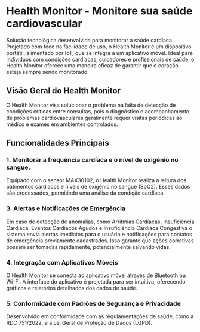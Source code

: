 # Health Monitor - Monitore sua saúde cardiovascular

Solução tecnológica desenvolvida para monitorar a saúde cardíaca. Projetado com foco na facilidade de uso, o Health Monitor é um dispositivo portátil, alimentado por IoT, que se integra a um aplicativo móvel. Ideal para indivíduos com condições cardíacas, cuidadores e profissionais de saúde, o Health Monitor oferece uma maneira eficaz de garantir que o coração esteja sempre sendo monitorado.

## Visão Geral do Health Monitor

O Health Monitor visa solucionar o problema na falta de detecção de condições críticas entre consultas, pois o diagnóstico e acompanhamento de problemas cardiovasculares geralmente requer visitas periódicas ao médico e exames em ambientes controlados.

## Funcionalidades Principais

### 1. Monitorar a frequência cardíaca e o nível de oxigênio no sangue.
Equipado com o sensor MAX30102, o Health Monitor realiza a leitura dos batimentos cardíacos e níveis de oxigênio no sangue (SpO2). Esses dados são processados, permitindo uma análise da condição cardíaca.

### 3. Alertas e Notificações de Emergência
Em caso de detecção de anomalias, como Arritmias Cardíacas, Insuficiência Cardíaca, Eventos Cardíacos Agudos e Insuficiência Cardíaca Congestiva o sistema envia alertas imediatos para o usuário e notificações para contatos de emergência previamente cadastrados. Isso garante que ações corretivas possam ser tomadas rapidamente, potencialmente salvando vidas.

### 4. Integração com Aplicativos Móveis
O Health Monitor se conecta ao aplicativo móvel através de Bluetooth ou Wi-Fi. A interface do aplicativo é projetada para ser intuitiva, oferecendo gráficos e relatórios detalhados dos dados de saúde.

### 5. Conformidade com Padrões de Segurança e Privacidade
Desenvolvido em conformidade com as regulamentações de saúde, como a RDC 751/2022, e a Lei Geral de Proteção de Dados (LGPD).

